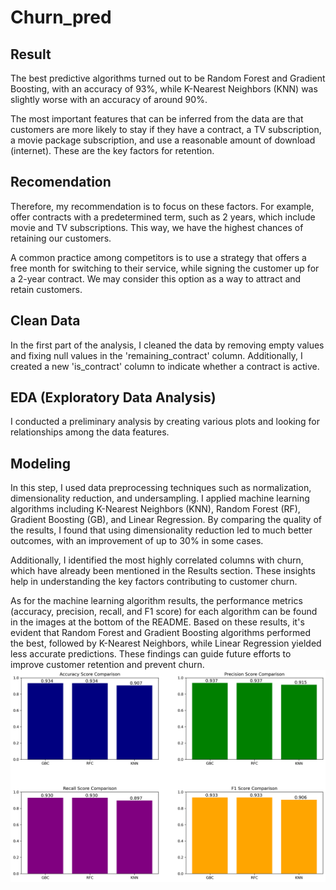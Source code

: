 # Churn_pred

## Result
The best predictive algorithms turned out to be Random Forest and Gradient Boosting, with an accuracy of 93%, while K-Nearest Neighbors (KNN) was slightly worse with an accuracy of around 90%.

The most important features that can be inferred from the data are that customers are more likely to stay if they have a contract, a TV subscription, a movie package subscription, and use a reasonable amount of download (internet). These are the key factors for retention. 
## Recomendation
Therefore, my recommendation is to focus on these factors. For example, offer contracts with a predetermined term, such as 2 years, which include movie and TV subscriptions. This way, we have the highest chances of retaining our customers.

A common practice among competitors is to use a strategy that offers a free month for switching to their service, while signing the customer up for a 2-year contract. We may consider this option as a way to attract and retain customers.

## Clean Data
In the first part of the analysis, I cleaned the data by removing empty values and fixing null values in the 'remaining_contract' column. Additionally, I created a new 'is_contract' column to indicate whether a contract is active.
## EDA (Exploratory Data Analysis)
I conducted a preliminary analysis by creating various plots and looking for relationships among the data features.
## Modeling
In this step, I used data preprocessing techniques such as normalization, dimensionality reduction, and undersampling. I applied machine learning algorithms including K-Nearest Neighbors (KNN), Random Forest (RF), Gradient Boosting (GB), and Linear Regression. By comparing the quality of the results, I found that using dimensionality reduction led to much better outcomes, with an improvement of up to 30% in some cases.

Additionally, I identified the most highly correlated columns with churn, which have already been mentioned in the Results section. These insights help in understanding the key factors contributing to customer churn.

As for the machine learning algorithm results, the performance metrics (accuracy, precision, recall, and F1 score) for each algorithm can be found in the images at the bottom of the README. Based on these results, it's evident that Random Forest and Gradient Boosting algorithms performed the best, followed by K-Nearest Neighbors, while Linear Regression yielded less accurate predictions. These findings can guide future efforts to improve customer retention and prevent churn.
![Tableau result](https://github.com/Jkfre247/Churn_pred/blob/master/comparison_chart.png)
